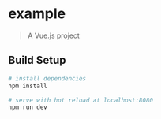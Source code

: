 # example

> A Vue.js project

## Build Setup

``` bash
# install dependencies
npm install

# serve with hot reload at localhost:8080
npm run dev

```

